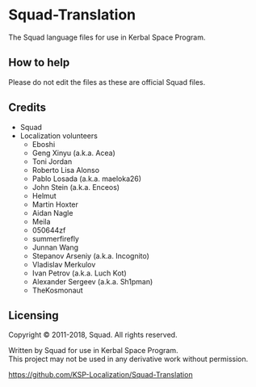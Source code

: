 # Squad-Translation
The Squad language files for use in Kerbal Space Program.

## How to help
Please do not edit the files as these are official Squad files.

## Credits
* Squad
* Localization volunteers
  * Eboshi
  * Geng Xinyu (a.k.a. Acea)
  * Toni Jordan
  * Roberto Lisa Alonso
  * Pablo Losada (a.k.a. maeloka26)
  * John Stein (a.k.a. Enceos)
  * Helmut
  * Martin Hoxter
  * Aidan Nagle
  * Meila
  * 050644zf
  * summerfirefly
  * Junnan Wang
  * Stepanov Arseniy (a.k.a. Incognito)
  * Vladislav Merkulov
  * Ivan Petrov (a.k.a. Luch Kot)
  * Alexander Sergeev (a.k.a. Sh1pman)
  * TheKosmonaut

## Licensing
Copyright © 2011-2018, Squad. All rights reserved.

Written by Squad for use in Kerbal Space Program.  
This project may not be used in any derivative work without permission.

https://github.com/KSP-Localization/Squad-Translation
